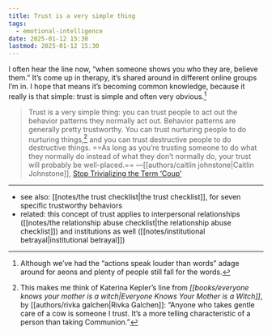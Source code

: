 ```yaml
---
title: Trust is a very simple thing
tags:
  - emotional-intelligence
date: 2025-01-12 15:30
lastmod: 2025-01-12 15:30
---
```

I often hear the line now, “when someone shows you who they are, believe them.” It’s come up in therapy, it’s shared around in different online groups I’m in. I hope that means it’s becoming common knowledge, because it really is that simple: trust is simple and often very obvious.[^1]

> Trust is a very simple thing: you can trust people to act out the behavior patterns they normally act out. Behavior patterns are generally pretty trustworthy. You can trust nurturing people to do nurturing things,[^2] and you can trust destructive people to do destructive things. ==As long as you’re trusting someone to do what they normally do instead of what they don’t normally do, your trust will probably be well-placed.== —[[authors/caitlin johnstone|Caitlin Johnstone]], [Stop Trivializing the Term ‘Coup’](https://caityjohnstone.medium.com/stop-trivializing-the-term-coup-notes-from-the-edge-of-the-narrative-matrix-fdc49a95fdd2)

---
- see also: [[notes/the trust checklist|the trust checklist]], for seven specific trustworthy behaviors
- related: this concept of trust applies to interpersonal relationships ([[notes/the relationship abuse checklist|the relationship abuse checklist]]) and institutions as well ([[notes/institutional betrayal|institutional betrayal]])

[^1]: Although we’ve had the “actions speak louder than words” adage around for aeons and plenty of people still fall for the words.
[^2]: This makes me think of Katerina Kepler’s line from *[[books/everyone knows your mother is a witch|Everyone Knows Your Mother is a Witch]]*, by [[authors/rivka galchen|Rivka Galchen]]: “Anyone who takes gentle care of a cow is someone I trust. It’s a more telling characteristic of a person than taking Communion.”